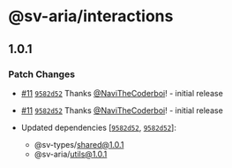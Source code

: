 # @sv-aria/interactions

## 1.0.1

### Patch Changes

-   [#11](https://github.com/NaviTheCoderboi/sv-aria/pull/11) [`9582d52`](https://github.com/NaviTheCoderboi/sv-aria/commit/9582d52b11f6326c5585022bdee7b2e3ff370531) Thanks [@NaviTheCoderboi](https://github.com/NaviTheCoderboi)! - initial release

-   [#11](https://github.com/NaviTheCoderboi/sv-aria/pull/11) [`9582d52`](https://github.com/NaviTheCoderboi/sv-aria/commit/9582d52b11f6326c5585022bdee7b2e3ff370531) Thanks [@NaviTheCoderboi](https://github.com/NaviTheCoderboi)! - initial release

-   Updated dependencies [[`9582d52`](https://github.com/NaviTheCoderboi/sv-aria/commit/9582d52b11f6326c5585022bdee7b2e3ff370531), [`9582d52`](https://github.com/NaviTheCoderboi/sv-aria/commit/9582d52b11f6326c5585022bdee7b2e3ff370531)]:
    -   @sv-types/shared@1.0.1
    -   @sv-aria/utils@1.0.1
